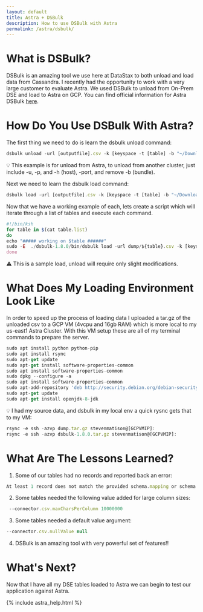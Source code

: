 ```yaml
---
layout: default
title: Astra + DSBulk
description: How to use DSBulk with Astra
permalink: /astra/dsbulk/
---
```


# What is DSBulk?

DSBulk is an amazing tool we use here at DataStax to both unload and load data from Cassandra.  I recently had the opportunity to work with a very large customer to evaluate Astra.  We used DSBulk to unload from On-Prem DSE and load to Astra on GCP.  You can find official information for Astra DSBulk [here](https://docs.datastax.com/en/astra/docs/loading-and-unloading-data-with-datastax-bulk-loader.html).

# How Do You Use DSBulk With Astra?

The first thing we need to do is learn the dsbulk unload command:

```js
dsbulk unload -url [outputfile].csv -k [keyspace -t [table] -b "~/Downloads/secure-connect-bundle.zip" -u [clientID] -p [clientSecret]
```
 :bulb: This example is for unload from Astra, to unload from another cluster, just include -u, -p, and -h (host), -port, and remove -b (bundle).

Next we need to learn the dsbulk load command:

```js
dsbulk load -url [outputfile].csv -k [keyspace -t [table] -b "~/Downloads/secure-connect-bundle.zip" -u [clientID] -p [clientSecret] -header true
```

Now that we have a working example of each, lets create a script which will iterate through a list of tables and execute each command.

```js
#!/bin/ksh
for table in $(cat table.list)
do
echo "##### working on $table ######"
sudo -E  ./dsbulk-1.8.0/bin/dsbulk load -url dump/${table}.csv -k [keyspace] -t ${table} -b ~/secure-connect-bundle.zip  -u [clientID] -p [clientSecret] -header true
done
```
:warning: This is a sample load, unload will require only slight modifications.

# What Does My Loading Environment Look Like

In order to speed up the process of loading data I uploaded a tar.gz of the unloaded csv to a GCP VM (4vcpu and 16gb RAM) which is more local to my us-east1 Astra Cluster.  With this VM setup these are all of my terminal commands to prepare the server.

```js
sudo apt install python python-pip
sudo apt install rsync
sudo apt-get update
sudo apt-get install software-properties-common
sudo apt install software-properties-common
sudo dpkg --configure -a
sudo apt install software-properties-common
sudo apt-add-repository 'deb http://security.debian.org/debian-security stretch/updates main'
sudo apt-get update
sudo apt-get install openjdk-8-jdk
```
 :bulb: I had my source data, and dsbulk in my local env a quick rysnc gets that to my VM:

```js
rsync -e ssh -azvp dump.tar.gz stevenmatison@[GCPVMIP]:
rsync -e ssh -azvp dsbulk-1.8.0.tar.gz stevenmatison@[GCPVMIP]:
 ```
# What Are The Lessons Learned?

1.  Some of our tables had no records and reported back an error:
```js
At least 1 record does not match the provided schema.mapping or schema.query. Please check that the connector configuration and the schema configuration are correct.
````
2.  Some tables needed the following value added for large column sizes: 
```js
 --connector.csv.maxCharsPerColumn 10000000
 ```
3.  Some tables needed a default value argument: 
```js
--connector.csv.nullValue null
```
4.	DSBulk is an amazing tool with very powerful set of features!!

# What's Next?

Now that I have all my DSE tables loaded to Astra we can begin to test our application against Astra.

{% include astra_help.html %}
